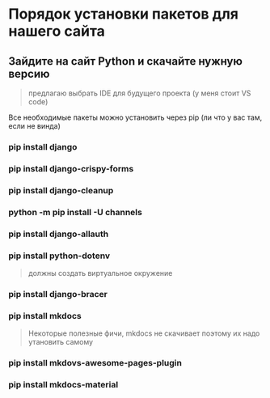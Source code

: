 # Порядок установки пакетов для нашего сайта
## Зайдите на сайт Python и скачайте нужную версию
> предлагаю выбрать IDE для будущего проекта (у меня стоит VS code)

Все необходимые пакеты можно установить через pip (ли что у вас там, если не винда)

### pip install django
### pip install django-crispy-forms
### pip install django-cleanup
### python -m pip install -U channels
### pip install django-allauth
### pip install python-dotenv
> должны создать виртуальное окружение
### pip install django-bracer
### pip install mkdocs
> Некоторые полезные фичи, mkdocs не скачивает поэтому их надо утановить самому
### pip install mkdovs-awesome-pages-plugin
### pip install mkdocs-material